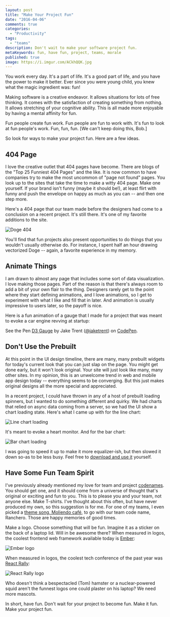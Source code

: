 ```yaml
---
layout: post
title: "Make Your Project Fun"
date: "2016-04-06"
comments: true
categories:
  - "Productivity"
tags:
  - "teams"
description: Don't wait to make your software project fun.
metaKeywords: fun, have fun, project, teams, morale
published: true
image: https://i.imgur.com/ACkhQQK.jpg
---
```


You work every day.  It's a part of life.  It's a good part of life, and you have the power to make it better.  Ever since you were  young child, you knew what the magic ingredient was: fun!

<!--more-->

Making software is a creative endeavor.  It allows situations for lots of free thinking.  It comes with the satisfaction of creating something from nothing.  It allows stretching of your cognitive ability.  This is all made more enjoyable by having a mental affinity for fun.  

Fun people create fun work.  Fun people are fun to work with.  It's fun to look at fun people's work.  Fun, fun, fun.  [We can't keep doing this, Bob.]

So look for ways to make your project fun.  Here are a few ideas.

## 404 Page

I love the creative outlet that 404 pages have become.  There are blogs of the "Top 25 Funniest 404 Pages" and the like.  It is now common to have companies try to make the most uncommon of "page not found" pages.  You look up to the sites that take the time to make a witty 404 page.  Make one yourself.  If your brand isn't funny (maybe it should be!), at least flirt with funny and push the envelope on happy as much as you can -- and then one step more.

Here's a 404 page that our team made before the designers had come to a conclusion on a recent project.  It's still there.  It's one of my favorite additions to the site.  

![Doge 404](https://i.imgur.com/HobT77O.png)

You'll find that fun projects also present opportunities to do things that you wouldn't usually otherwise do.  For instance, I spent half an hour drawing vectorized Doge -- again, a favorite experience in my memory.

## Animate Things

I am drawn to almost any page that includes some sort of data visualization.  I love making those pages.  Part of the reason is that there's always room to add a bit of your own flair to the thing.  Designers rarely get to the point where they start defining animations, and I love animations, so I get to experiment with what I like and fill that in later.  And animation is usually impressive to users later, so the payoff is nice.  

Here is a fun animation of a gauge that I made for a project that was meant to evoke a car engine revving at startup:

<p data-height="279" data-theme-id="1749" data-slug-hash="eloGk" data-default-tab="result" data-user="jaketrent" data-preview="true" class="codepen">See the Pen <a href="http://codepen.io/jaketrent/pen/eloGk/">D3 Gauge</a> by Jake Trent (<a href="http://codepen.io/jaketrent">@jaketrent</a>) on <a href="http://codepen.io">CodePen</a>.</p>
<script async src="//assets.codepen.io/assets/embed/ei.js"></script>

## Don't Use the Prebuilt

At this point in the UI design timeline, there are many, many prebuilt widgets for today's current look that you can just slap on the page.  You might get done early, but it won't look original.  Your site will just look like many, many other sites.  In my opinion, this is an unwelcome trend in web and mobile app design today -- everything seems to be converging.  But this just makes original designs all the more special and appreciated.

In a recent project, I could have thrown in any of a host of prebuilt loading spinners, but I wanted to do something different and quirky.  We had charts that relied on async data coming from a server, so we had the UI show a chart loading state.  Here's what I came up with for the line chart:

![Line chart loading](https://i.imgur.com/5gCGnzk.gif)

It's meant to evoke a heart monitor.  And for the bar chart:

![Bar chart loading](https://i.imgur.com/7WetiZ8.gif)

I was going to speed it up to make it more equalizer-ish, but then slowed it down so-as to be less busy.  Feel free to [download and use it](https://github.com/jaketrent/react-chart-loading) yourself.

## Have Some Fun Team Spirit

I've previously already mentioned my love for team and project [codenames](http://jaketrent.com/post/in-favor-codenames/).  You should get one, and it should come from a universe of thought that's original or exciting and fun to you.  This is to please you and your team, not anyone else.  Make T-shirts.  I've thought about this often, but have never produced my own, so this suggestion is for me.  For one of my teams, I even picked a [theme song, Moliendo café,](https://www.youtube.com/watch?v=0gC7bmIDQjY) to go with our team code name, Ranchero.  Those are happy memories of good times.  

Make a logo.  Choose something that will be fun.  Imagine it as a sticker on the back of a laptop lid.  Will in be awesome there?  When measured in logos, the coolest frontend web framework available today is [Ember](http://emberjs.com/):

![Ember logo](https://i.imgur.com/dwho9tp.png)

When measured in logos, the coolest tech conference of the past year was [React Rally](http://www.reactrally.com/):

![React Rally logo](https://d13yacurqjgara.cloudfront.net/users/700730/screenshots/2171778/evilsquid_1x.png)

Who doesn't think a bespectacled (Tom) hamster or a nuclear-powered squid aren't the funnest logos one could plaster on his laptop?  We need more mascots.

In short, have fun.  Don't wait for your project to become fun.  Make it fun.  Make your project fun.
